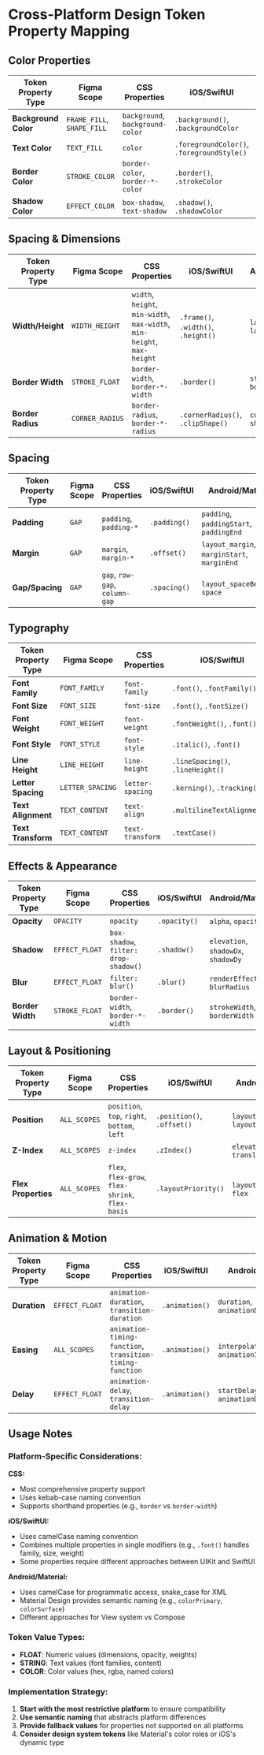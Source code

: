 # Cross-Platform Design Token Property Mapping

## Color Properties

| Token Property Type | Figma Scope | CSS Properties | iOS/SwiftUI | Android/Material |
|------------|-------------|----------------|-------------|-------------------|
| **Background Color** | `FRAME_FILL`, `SHAPE_FILL` | `background`, `background-color` | `.background()`, `.backgroundColor` | `background`, `colorBackground` |
| **Text Color** | `TEXT_FILL` | `color` | `.foregroundColor()`, `.foregroundStyle()` | `textColor`, `colorOnSurface` |
| **Border Color** | `STROKE_COLOR` | `border-color`, `border-*-color` | `.border()`, `.strokeColor` | `strokeColor`, `colorOutline` |
| **Shadow Color** | `EFFECT_COLOR` | `box-shadow`, `text-shadow` | `.shadow()`, `.shadowColor` | `shadowColor`, `elevation` |

## Spacing & Dimensions

| Token Property Type | Figma Scope | CSS Properties | iOS/SwiftUI | Android/Material |
|------------|-------------|----------------|-------------|-------------------|
| **Width/Height** | `WIDTH_HEIGHT` | `width`, `height`, `min-width`, `max-width`, `min-height`, `max-height` | `.frame()`, `.width()`, `.height()` | `layout_width`, `layout_height` |
| **Border Width** | `STROKE_FLOAT` | `border-width`, `border-*-width` | `.border()` | `strokeWidth`, `borderWidth` |
| **Border Radius** | `CORNER_RADIUS` | `border-radius`, `border-*-radius` | `.cornerRadius()`, `.clipShape()` | `cornerRadius`, `shapeAppearance` |

## Spacing

| Token Property Type | Figma Scope | CSS Properties | iOS/SwiftUI | Android/Material |
|------------|-------------|----------------|-------------|-------------------|
| **Padding** | `GAP` | `padding`, `padding-*` | `.padding()` | `padding`, `paddingStart`, `paddingEnd` |
| **Margin** | `GAP` | `margin`, `margin-*` | `.offset()` | `layout_margin`, `marginStart`, `marginEnd` |
| **Gap/Spacing** | `GAP` | `gap`, `row-gap`, `column-gap` | `.spacing()` | `layout_spaceBetween`, `space` |

## Typography

| Token Property Type | Figma Scope | CSS Properties | iOS/SwiftUI | Android/Material |
|------------|-------------|----------------|-------------|-------------------|
| **Font Family** | `FONT_FAMILY` | `font-family` | `.font()`, `.fontFamily()` | `fontFamily`, `typeface` |
| **Font Size** | `FONT_SIZE` | `font-size` | `.font()`, `.fontSize()` | `textSize`, `fontSize` |
| **Font Weight** | `FONT_WEIGHT` | `font-weight` | `.fontWeight()`, `.font()` | `textStyle`, `fontWeight` |
| **Font Style** | `FONT_STYLE` | `font-style` | `.italic()`, `.font()` | `textStyle`, `fontStyle` |
| **Line Height** | `LINE_HEIGHT` | `line-height` | `.lineSpacing()`, `.lineHeight()` | `lineHeight`, `lineSpacingMultiplier` |
| **Letter Spacing** | `LETTER_SPACING` | `letter-spacing` | `.kerning()`, `.tracking()` | `letterSpacing`, `textLetterSpacing` |
| **Text Alignment** | `TEXT_CONTENT` | `text-align` | `.multilineTextAlignment()` | `textAlignment`, `gravity` |
| **Text Transform** | `TEXT_CONTENT` | `text-transform` | `.textCase()` | `textAllCaps`, `textTransform` |

## Effects & Appearance

| Token Property Type | Figma Scope | CSS Properties | iOS/SwiftUI | Android/Material |
|------------|-------------|----------------|-------------|-------------------|
| **Opacity** | `OPACITY` | `opacity` | `.opacity()` | `alpha`, `opacity` |
| **Shadow** | `EFFECT_FLOAT` | `box-shadow`, `filter: drop-shadow()` | `.shadow()` | `elevation`, `shadowDx`, `shadowDy` |
| **Blur** | `EFFECT_FLOAT` | `filter: blur()` | `.blur()` | `renderEffect`, `blurRadius` |
| **Border Width** | `STROKE_FLOAT` | `border-width`, `border-*-width` | `.border()` | `strokeWidth`, `borderWidth` |

## Layout & Positioning

| Token Property Type | Figma Scope | CSS Properties | iOS/SwiftUI | Android/Material |
|------------|-------------|----------------|-------------|-------------------|
| **Position** | `ALL_SCOPES` | `position`, `top`, `right`, `bottom`, `left` | `.position()`, `.offset()` | `layout_marginTop`, `layout_marginStart` |
| **Z-Index** | `ALL_SCOPES` | `z-index` | `.zIndex()` | `elevation`, `translationZ` |
| **Flex Properties** | `ALL_SCOPES` | `flex`, `flex-grow`, `flex-shrink`, `flex-basis` | `.layoutPriority()` | `layout_weight`, `flex` |

## Animation & Motion

| Token Property Type | Figma Scope | CSS Properties | iOS/SwiftUI | Android/Material |
|------------|-------------|----------------|-------------|-------------------|
| **Duration** | `EFFECT_FLOAT` | `animation-duration`, `transition-duration` | `.animation()` | `duration`, `animationDuration` |
| **Easing** | `ALL_SCOPES` | `animation-timing-function`, `transition-timing-function` | `.animation()` | `interpolator`, `animationInterpolator` |
| **Delay** | `EFFECT_FLOAT` | `animation-delay`, `transition-delay` | `.animation()` | `startDelay`, `animationDelay` |

## Usage Notes

### Platform-Specific Considerations:

**CSS:**
- Most comprehensive property support
- Uses kebab-case naming convention
- Supports shorthand properties (e.g., `border` vs `border-width`)

**iOS/SwiftUI:**
- Uses camelCase naming convention
- Combines multiple properties in single modifiers (e.g., `.font()` handles family, size, weight)
- Some properties require different approaches between UIKit and SwiftUI

**Android/Material:**
- Uses camelCase for programmatic access, snake_case for XML
- Material Design provides semantic naming (e.g., `colorPrimary`, `colorSurface`)
- Different approaches for View system vs Compose

### Token Value Types:

- **FLOAT**: Numeric values (dimensions, opacity, weights)
- **STRING**: Text values (font families, content)
- **COLOR**: Color values (hex, rgba, named colors)

### Implementation Strategy:

1. **Start with the most restrictive platform** to ensure compatibility
2. **Use semantic naming** that abstracts platform differences
3. **Provide fallback values** for properties not supported on all platforms
4. **Consider design system tokens** like Material's color roles or iOS's dynamic type